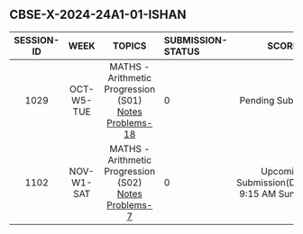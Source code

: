 ## CBSE-X-2024-24A1-01-ISHAN

| **SESSION-ID** |  **WEEK** | **TOPICS**                        | **SUBMISSION-STATUS** | **SCORE** | **REMARKS** |
|:--------------:|:------------:|:--------------------:|:------------------------------------|:----------:|:----------:|
| 1029       | OCT-W5-TUE   | MATHS - Arithmetic Progression (S01) [Notes]() [Problems-18]()   | 0  | Pending Submission |
| 1102       | NOV-W1-SAT   | MATHS - Arithmetic Progression (S02) [Notes]() [Problems-7]()   | 0  | Upcoming Submission(Deadline: 9:15 AM Sun 3 Nov) |
